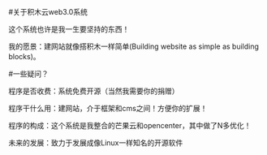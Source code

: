 #关于积木云web3.0系统

这个系统也许是我一生要坚持的东西！

我的愿景：建网站就像搭积木一样简单(Building website as simple as building blocks)。

#一些疑问？

程序是否收费：系统免费开源（当然我需要你的捐赠）

程序干什么用：建网站，介于框架和cms之间！方便你的扩展！

程序的构成：这个系统是我整合的芒果云和opencenter，其中做了N多优化！

未来的发展：致力于发展成像Linux一样知名的开源软件 